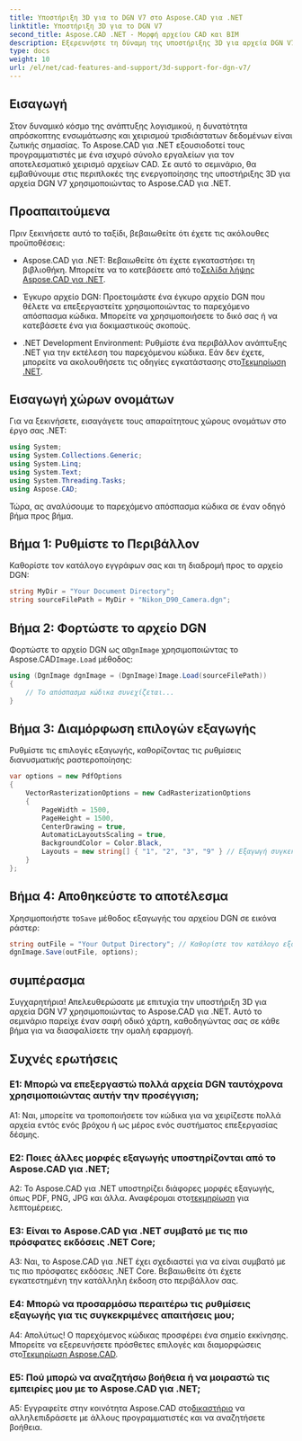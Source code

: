 ```yaml
---
title: Υποστήριξη 3D για το DGN V7 στο Aspose.CAD για .NET
linktitle: Υποστήριξη 3D για το DGN V7
second_title: Aspose.CAD .NET - Μορφή αρχείου CAD και BIM
description: Εξερευνήστε τη δύναμη της υποστήριξης 3D για αρχεία DGN V7 στο Aspose.CAD για .NET. Ακολουθήστε τον οδηγό βήμα προς βήμα για να ενσωματώσετε και να χειριστείτε εύκολα αρχεία CAD.
type: docs
weight: 10
url: /el/net/cad-features-and-support/3d-support-for-dgn-v7/
---
```

## Εισαγωγή

Στον δυναμικό κόσμο της ανάπτυξης λογισμικού, η δυνατότητα απρόσκοπτης ενσωμάτωσης και χειρισμού τρισδιάστατων δεδομένων είναι ζωτικής σημασίας. Το Aspose.CAD για .NET εξουσιοδοτεί τους προγραμματιστές με ένα ισχυρό σύνολο εργαλείων για τον αποτελεσματικό χειρισμό αρχείων CAD. Σε αυτό το σεμινάριο, θα εμβαθύνουμε στις περιπλοκές της ενεργοποίησης της υποστήριξης 3D για αρχεία DGN V7 χρησιμοποιώντας το Aspose.CAD για .NET.

## Προαπαιτούμενα

Πριν ξεκινήσετε αυτό το ταξίδι, βεβαιωθείτε ότι έχετε τις ακόλουθες προϋποθέσεις:

-  Aspose.CAD για .NET: Βεβαιωθείτε ότι έχετε εγκαταστήσει τη βιβλιοθήκη. Μπορείτε να το κατεβάσετε από το[Σελίδα λήψης Aspose.CAD για .NET](https://releases.aspose.com/cad/net/).

- Έγκυρο αρχείο DGN: Προετοιμάστε ένα έγκυρο αρχείο DGN που θέλετε να επεξεργαστείτε χρησιμοποιώντας το παρεχόμενο απόσπασμα κώδικα. Μπορείτε να χρησιμοποιήσετε το δικό σας ή να κατεβάσετε ένα για δοκιμαστικούς σκοπούς.

- .NET Development Environment: Ρυθμίστε ένα περιβάλλον ανάπτυξης .NET για την εκτέλεση του παρεχόμενου κώδικα. Εάν δεν έχετε, μπορείτε να ακολουθήσετε τις οδηγίες εγκατάστασης στο[Τεκμηρίωση .NET](https://docs.microsoft.com/en-us/dotnet/core/install/).

## Εισαγωγή χώρων ονομάτων

Για να ξεκινήσετε, εισαγάγετε τους απαραίτητους χώρους ονομάτων στο έργο σας .NET:

```csharp
using System;
using System.Collections.Generic;
using System.Linq;
using System.Text;
using System.Threading.Tasks;
using Aspose.CAD;
```

Τώρα, ας αναλύσουμε το παρεχόμενο απόσπασμα κώδικα σε έναν οδηγό βήμα προς βήμα.

## Βήμα 1: Ρυθμίστε το Περιβάλλον

Καθορίστε τον κατάλογο εγγράφων σας και τη διαδρομή προς το αρχείο DGN:

```csharp
string MyDir = "Your Document Directory";
string sourceFilePath = MyDir + "Nikon_D90_Camera.dgn";
```

## Βήμα 2: Φορτώστε το αρχείο DGN

 Φορτώστε το αρχείο DGN ως α`DgnImage` χρησιμοποιώντας το Aspose.CAD`Image.Load` μέθοδος:

```csharp
using (DgnImage dgnImage = (DgnImage)Image.Load(sourceFilePath))
{
    // Το απόσπασμα κώδικα συνεχίζεται...
}
```

## Βήμα 3: Διαμόρφωση επιλογών εξαγωγής

Ρυθμίστε τις επιλογές εξαγωγής, καθορίζοντας τις ρυθμίσεις διανυσματικής ραστεροποίησης:

```csharp
var options = new PdfOptions
{
    VectorRasterizationOptions = new CadRasterizationOptions
    {
        PageWidth = 1500,
        PageHeight = 1500,
        CenterDrawing = true,
        AutomaticLayoutsScaling = true,
        BackgroundColor = Color.Black,
        Layouts = new string[] { "1", "2", "3", "9" } // Εξαγωγή συγκεκριμένων προβολών
    }
};
```

## Βήμα 4: Αποθηκεύστε το αποτέλεσμα

 Χρησιμοποιήστε το`Save` μέθοδος εξαγωγής του αρχείου DGN σε εικόνα ράστερ:

```csharp
string outFile = "Your Output Directory"; // Καθορίστε τον κατάλογο εξόδου
dgnImage.Save(outFile, options);
```

## συμπέρασμα

Συγχαρητήρια! Απελευθερώσατε με επιτυχία την υποστήριξη 3D για αρχεία DGN V7 χρησιμοποιώντας το Aspose.CAD για .NET. Αυτό το σεμινάριο παρείχε έναν σαφή οδικό χάρτη, καθοδηγώντας σας σε κάθε βήμα για να διασφαλίσετε την ομαλή εφαρμογή.

## Συχνές ερωτήσεις

### Ε1: Μπορώ να επεξεργαστώ πολλά αρχεία DGN ταυτόχρονα χρησιμοποιώντας αυτήν την προσέγγιση;

A1: Ναι, μπορείτε να τροποποιήσετε τον κώδικα για να χειρίζεστε πολλά αρχεία εντός ενός βρόχου ή ως μέρος ενός συστήματος επεξεργασίας δέσμης.

### Ε2: Ποιες άλλες μορφές εξαγωγής υποστηρίζονται από το Aspose.CAD για .NET;

 A2: Το Aspose.CAD για .NET υποστηρίζει διάφορες μορφές εξαγωγής, όπως PDF, PNG, JPG και άλλα. Αναφέρομαι στο[τεκμηρίωση](https://reference.aspose.com/cad/net/) για λεπτομέρειες.

### Ε3: Είναι το Aspose.CAD για .NET συμβατό με τις πιο πρόσφατες εκδόσεις .NET Core;

A3: Ναι, το Aspose.CAD για .NET έχει σχεδιαστεί για να είναι συμβατό με τις πιο πρόσφατες εκδόσεις .NET Core. Βεβαιωθείτε ότι έχετε εγκατεστημένη την κατάλληλη έκδοση στο περιβάλλον σας.

### Ε4: Μπορώ να προσαρμόσω περαιτέρω τις ρυθμίσεις εξαγωγής για τις συγκεκριμένες απαιτήσεις μου;

 Α4: Απολύτως! Ο παρεχόμενος κώδικας προσφέρει ένα σημείο εκκίνησης. Μπορείτε να εξερευνήσετε πρόσθετες επιλογές και διαμορφώσεις στο[Τεκμηρίωση Aspose.CAD](https://reference.aspose.com/cad/net/).

### Ε5: Πού μπορώ να αναζητήσω βοήθεια ή να μοιραστώ τις εμπειρίες μου με το Aspose.CAD για .NET;

A5: Εγγραφείτε στην κοινότητα Aspose.CAD στο[δικαστήριο](https://forum.aspose.com/c/cad/19) να αλληλεπιδράσετε με άλλους προγραμματιστές και να αναζητήσετε βοήθεια.